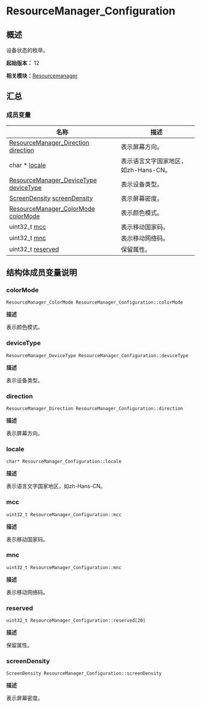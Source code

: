 # ResourceManager_Configuration


## 概述

设备状态的枚举。

**起始版本：** 12

**相关模块：**[Resourcemanager](resourcemanager.md)


## 汇总


### 成员变量

| 名称 | 描述 | 
| -------- | -------- |
| [ResourceManager_Direction](resourcemanager.md#resourcemanager_direction) [direction](#direction) | 表示屏幕方向。  | 
| char \* [locale](#locale) | 表示语言文字国家地区，如zh-Hans-CN。  | 
| [ResourceManager_DeviceType](resourcemanager.md#resourcemanager_devicetype) [deviceType](#devicetype) | 表示设备类型。  | 
| [ScreenDensity](resourcemanager.md#screendensity) [screenDensity](#screendensity) | 表示屏幕密度。  | 
| [ResourceManager_ColorMode](resourcemanager.md#resourcemanager_colormode) [colorMode](#colormode) | 表示颜色模式。  | 
| uint32_t [mcc](#mcc) | 表示移动国家码。  | 
| uint32_t [mnc](#mnc) | 表示移动网络码。  | 
| uint32_t [reserved](#reserved)  | 保留属性。  | 


## 结构体成员变量说明


### colorMode

```
ResourceManager_ColorMode ResourceManager_Configuration::colorMode
```
**描述**

表示颜色模式。


### deviceType

```
ResourceManager_DeviceType ResourceManager_Configuration::deviceType
```
**描述**

表示设备类型。


### direction

```
ResourceManager_Direction ResourceManager_Configuration::direction
```
**描述**

表示屏幕方向。


### locale

```
char* ResourceManager_Configuration::locale
```
**描述**

表示语言文字国家地区，如zh-Hans-CN。


### mcc

```
uint32_t ResourceManager_Configuration::mcc
```
**描述**

表示移动国家码。


### mnc

```
uint32_t ResourceManager_Configuration::mnc
```
**描述**

表示移动网络码。


### reserved

```
uint32_t ResourceManager_Configuration::reserved[20]
```
**描述**

保留属性。


### screenDensity

```
ScreenDensity ResourceManager_Configuration::screenDensity
```
**描述**

表示屏幕密度。
